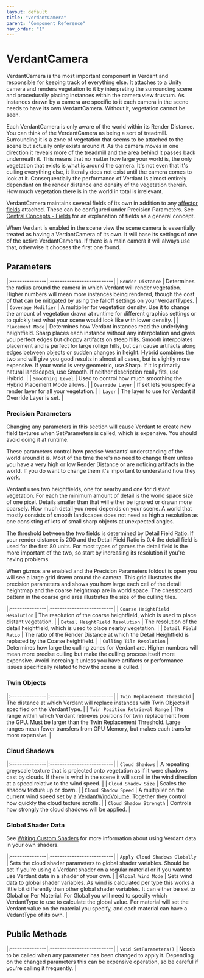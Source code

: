 ```yaml
---
layout: default
title: "VerdantCamera"
parent: "Component Reference"
nav_order: "1"
---
```


# VerdantCamera

VerdantCamera is the most important component in Verdant and responsible for keeping track of everything else. It attaches to a Unity camera and renders vegetation to it by interpreting the surrounding scene and procedurally placing instances within the camera view frustum. As instances drawn by a camera are specific to it each camera in the scene needs to have its own VerdantCamera. Without it, vegetation cannot be seen. 

Each VerdantCamera is only aware of the world within its Render Distance. You can think of the VerdantCamera as being a sort of treadmill. Surrounding it is a zone of vegetation that seems to be attached to the scene but actually only exists around it. As the camera moves in one direction it reveals more of the treadmill and the area behind it passes back underneath it. This means that no matter how large your world is, the only vegetation that exists is what is around the camera. It's not even that it's culling everything else, it literally does not exist until the camera comes to look at it. Consequentially the performance of Verdant is almost entirely dependant on the render distance and density of the vegetation therein. How much vegetation there is in the world in total is irrelevant.  

VerdantCamera maintains several fields of its own in addition to any [affector fields](Fields/index.html) attached. These can be configured under Precision Parameters. See [Central Concepts - Fields](../CentralConcepts/Fields) for an explanation of fields as a general concept.

When Verdant is enabled in the scene view the scene camera is essentially treated as having a VerdantCamera of its own. It will base its settings of one of the active VerdantCameras. If there is a main camera it will always use that, otherwise it chooses the first one found. 

## Parameters

|:---------------|:--------------------------|
| `Render Distance` | Determines the radius around the camera in which Verdant will render vegetation. Higher numbers will mean more instances being rendered, though the cost of that can be mitigated by using the falloff settings on your VerdantTypes.  |
| `Coverage Modifier` | A multiplier for vegetation density. Use it to change the amount of vegetation drawn at runtime for different graphics settings or to quickly test what your scene would look like with lower density. |
| `Placement Mode` | Determines how Verdant instances read the underlying heightfield. Sharp places each instance without any interpolation and gives you perfect edges but choppy artifacts on steep hills. Smooth interpolates placement and is perfect for large rollign hills, but can cause artifacts along edges between objects or sudden changes in height. Hybrid combines the two and will give you good results in almost all cases, but is slightly more expensive. If your world is very geometric, use Sharp. If it is primarily natural landscapes, use Smooth. If neither description really fits, use Hybrid. |
| `Smoothing Level` | Used to control how much smoothing the Hybrid Placement Mode allows. |
| `Override Layer` | If set lets you specify a render layer for all your vegetation. |
| `Layer` | The layer to use for Verdant if Override Layer is set. |

### Precision Parameters

Changing any parameters in this section will cause Verdant to create new field textures when SetParameters is called, which is expensive. You should avoid doing it at runtime.

These parameters control how precise Verdants' understanding of the world around it is. Most of the time there's no need to change them unless you have a very high or low Render Distance or are noticing artifacts in the world. If you do want to change them it's important to understand how they work.

Verdant uses two heightfields, one for nearby and one for distant vegetation. For each the minimum amount of detail is the world space size of one pixel. Details smaller than that will either be ignored or drawn more coarsely. How much detail you need depends on your scene. A world that mostly consists of smooth landscapes does not need as high a resolution as one consisting of lots of small sharp objects at unexpected angles.

The threshold between the two fields is determined by Detail Field Ratio. If your render distance is 200 and the Detail Field Ratio is 0.4 the detail field is used for the first 80 units. For most types of games the detail field is the more important of the two, so start by increasing its resolution if you're having problems. 

When gizmos are enabled and the Precision Parameters foldout is open you will see a large grid drawn around the camera. This grid illustrates the precision parameters and shows you how large each cell of the detail heightmap and the coarse heightmap are in world space. The chessboard pattern in the coarse grid area illustrates the size of the culling tiles. 

|:---------------|:--------------------------|
| `Coarse HeightField Resolution` | The resolution of the coarse heightfield, which is used to place distant vegetation.  |
| `Detail HeightField Resolution` | The resolution of the detail heightfield, which is used to place nearby vegetation.  |
| `Detail Field Ratio` | The ratio of the Render Distance at which the Detail Heightfield is replaced by the Coarse heightfield. |
| `Culling Tile Resolution` | Determines how large the culling zones for Verdant are. Higher numbers will mean more precise culling but make the culling process itself more expensive. Avoid increaing it unless you have artifacts or performance issues specifically related to how the scene is culled. |

### Twin Objects

|:---------------|:--------------------------|
| `Twin Replacement Threshold` | The distance at which Verdant will replace instances with Twin Objects if specified on the VerdantType. |
| `Twin Position Retrieval Range` | The range within which Verdant retrieves positions for twin replacement from the GPU. Must be larger than the Twin Replacement Threshold. Large ranges mean fewer transfers from GPU Memory, but makes each transfer more expensive. |

### Cloud Shadows

|:---------------|:--------------------------|
| `Cloud Shadows` | A repeating greyscale texture that is projected onto vegetation as if it were shadows cast by clouds. If there is wind in the scene it will scroll in the wind direction at a speed relative to the wind speed. |
| `Cloud Shadow Size` | Scales the shadow texture up or down. |
| `Cloud Shadow Speed` | A multiplier on the current wind speed set by a [VerdantWindVolume](VerdantWindVolume.html). Together they control how quickly the cloud texture scrolls. |
| `Cloud Shadow Strength` | Controls how strongly the cloud shadows will be applied. |

### Global Shader Data
 
See [Writing Custom Shaders](../UserGuide/WritingCustomShaders.html) for more information about using Verdant data in your own shaders.

|:---------------|:--------------------------|
| `Apply Cloud Shadows Globally` | Sets the cloud shader parameters to global shader variables. Should be set if you're using a Verdant shader on a regular material or if you want to use Verdant data in a shader of your own. |
| `Global Wind Mode` | Sets wind data to global shader variables. As wind is calculated per type this works a little bit differently than other global shader variables. It can either be set to Global or Per Material. For Global you will need to specify which VerdantType to use to calculate the global value. Per material will set the Verdant value on the material you specify, and each material can have a VedantType of its own.  |

## Public Methods

|:---------------|:--------------------------|
| `void SetParameters()` | Needs to be called when any parameter has been changed to apply it. Depending on the changed parameters this can be expensive operation, so be careful if you're calling it frequently. |